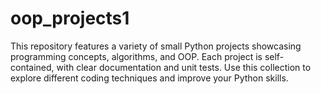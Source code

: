 # oop_projects1
This repository features a variety of small Python projects showcasing programming concepts, algorithms, and OOP. Each project is self-contained, with clear documentation and unit tests. Use this collection to explore different coding techniques and improve your Python skills.
